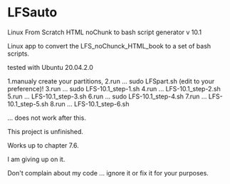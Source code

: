# LFSauto
Linux From Scratch HTML noChunk to bash script generator v 10.1



Linux app to convert the LFS_noChunck_HTML_book to a set of bash scripts.


tested with Ubuntu 20.04.2.0

1.manualy create your partitions,
2.run ... sudo LFSpart.sh   (edit to your preference)!
3.run ... sudo LFS-10.1_step-1.sh
4.run ... LFS-10.1_step-2.sh
5.run ... LFS-10.1_step-3.sh
6.run ... sudo LFS-10.1_step-4.sh
7.run ... LFS-10.1_step-5.sh
8.run ... LFS-10.1_step-6.sh

... does not work after this.


This project is unfinished.

Works up to chapter 7.6.

I am giving up on it.

Don't complain about my code ... ignore it or fix it for your purposes.
